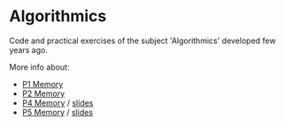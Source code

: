 # Algorithmics
Code and practical exercises of the subject 'Algorithmics' developed few years ago.

More info about:
* [P1 Memory](./P1/Memoria.pdf)
* [P2 Memory](./P2/memoria2.pdf)
* [P4 Memory](./P4/memoria4.pdf) / [slides](./P4/slides.pdf)
* [P5 Memory](./P5/memoria5.pdf) / [slides](./P5/slides.pdf)

